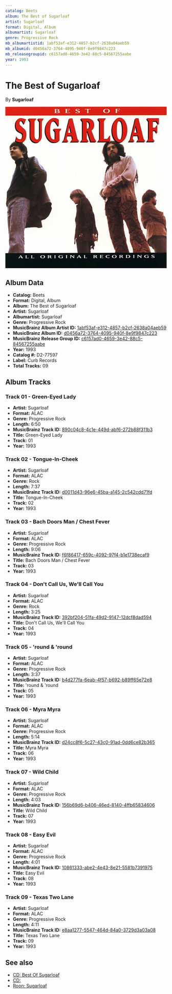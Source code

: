 ```yaml
---
catalog: Beets
album: The Best of Sugarloaf
artist: Sugarloaf
format: Digital, Album
albumartist: Sugarloaf
genre: Progressive Rock
mb_albumartistid: 1abf53af-e312-4857-b2cf-2638a04aeb59
mb_albumid: d0456a72-3764-4095-940f-8e9f9847c223
mb_releasegroupid: c6157ad0-4659-3e42-88c5-84567255aabe
year: 1993
---
```


# The Best of Sugarloaf

By **Sugarloaf**

![](../../assets/beetscovers/Sugarloaf-The_Best_of_Sugarloaf.jpg)

## Album Data

- **Catalog:** Beets
- **Format:** Digital, Album
- **Album:** The Best of Sugarloaf
- **Artist:** Sugarloaf
- **Albumartist:** Sugarloaf
- **Genre:** Progressive Rock
- **MusicBrainz Album Artist ID:** [1abf53af-e312-4857-b2cf-2638a04aeb59](https://musicbrainz.org/artist/1abf53af-e312-4857-b2cf-2638a04aeb59)
- **MusicBrainz Album ID:** [d0456a72-3764-4095-940f-8e9f9847c223](https://musicbrainz.org/release/d0456a72-3764-4095-940f-8e9f9847c223)
- **MusicBrainz Release Group ID:** [c6157ad0-4659-3e42-88c5-84567255aabe](https://musicbrainz.org/release-group/c6157ad0-4659-3e42-88c5-84567255aabe)
- **Year:** 1993
- **Catalog #:** D2-77597
- **Label:** Curb Records
- **Total Tracks:** 09

## Album Tracks

### Track 01 - Green-Eyed Lady

- **Artist:** Sugarloaf
- **Format:** ALAC
- **Genre:** Progressive Rock
- **Length:** 6:50
- **MusicBrainz Track ID:** [890c04c8-4c1e-449d-abf6-272b88f311b3](https://musicbrainz.org/recording/890c04c8-4c1e-449d-abf6-272b88f311b3)
- **Title:** Green-Eyed Lady
- **Track:** 01
- **Year:** 1993

### Track 02 - Tongue-In-Cheek

- **Artist:** Sugarloaf
- **Format:** ALAC
- **Genre:** Rock
- **Length:** 7:37
- **MusicBrainz Track ID:** [d0011d43-96e6-45ba-a145-2c542cdd71fd](https://musicbrainz.org/recording/d0011d43-96e6-45ba-a145-2c542cdd71fd)
- **Title:** Tongue-In-Cheek
- **Track:** 02
- **Year:** 1993

### Track 03 - Bach Doors Man / Chest Fever

- **Artist:** Sugarloaf
- **Format:** ALAC
- **Genre:** Progressive Rock
- **Length:** 9:06
- **MusicBrainz Track ID:** [f6f86417-659c-4092-97f4-b1e1738ecaf9](https://musicbrainz.org/recording/f6f86417-659c-4092-97f4-b1e1738ecaf9)
- **Title:** Bach Doors Man / Chest Fever
- **Track:** 03
- **Year:** 1993

### Track 04 - Don't Call Us, We'll Call You

- **Artist:** Sugarloaf
- **Format:** ALAC
- **Genre:** Rock
- **Length:** 3:25
- **MusicBrainz Track ID:** [392bf204-51fa-49d2-9147-12dcf8dad594](https://musicbrainz.org/recording/392bf204-51fa-49d2-9147-12dcf8dad594)
- **Title:** Don't Call Us, We'll Call You
- **Track:** 04
- **Year:** 1993

### Track 05 - 'round & 'round

- **Artist:** Sugarloaf
- **Format:** ALAC
- **Genre:** Progressive Rock
- **Length:** 3:37
- **MusicBrainz Track ID:** [b4d277fa-6eab-4f57-b692-b89ff65e72e8](https://musicbrainz.org/recording/b4d277fa-6eab-4f57-b692-b89ff65e72e8)
- **Title:** 'round & 'round
- **Track:** 05
- **Year:** 1993

### Track 06 - Myra Myra

- **Artist:** Sugarloaf
- **Format:** ALAC
- **Genre:** Progressive Rock
- **Length:** 5:14
- **MusicBrainz Track ID:** [d24cc8f6-5c27-43c0-91ad-0dd6ce82b365](https://musicbrainz.org/recording/d24cc8f6-5c27-43c0-91ad-0dd6ce82b365)
- **Title:** Myra Myra
- **Track:** 06
- **Year:** 1993

### Track 07 - Wild Child

- **Artist:** Sugarloaf
- **Format:** ALAC
- **Genre:** Progressive Rock
- **Length:** 4:03
- **MusicBrainz Track ID:** [156b69d6-b406-46ed-8140-4ffb65834606](https://musicbrainz.org/recording/156b69d6-b406-46ed-8140-4ffb65834606)
- **Title:** Wild Child
- **Track:** 07
- **Year:** 1993

### Track 08 - Easy Evil

- **Artist:** Sugarloaf
- **Format:** ALAC
- **Genre:** Progressive Rock
- **Length:** 4:01
- **MusicBrainz Track ID:** [10861333-abe2-4e43-8e21-5581b7391975](https://musicbrainz.org/recording/10861333-abe2-4e43-8e21-5581b7391975)
- **Title:** Easy Evil
- **Track:** 08
- **Year:** 1993

### Track 09 - Texas Two Lane

- **Artist:** Sugarloaf
- **Format:** ALAC
- **Genre:** Progressive Rock
- **Length:** 4:11
- **MusicBrainz Track ID:** [e8aa1277-5547-464d-84a0-3729d3a03a08](https://musicbrainz.org/recording/e8aa1277-5547-464d-84a0-3729d3a03a08)
- **Title:** Texas Two Lane
- **Track:** 09
- **Year:** 1993


## See also

- [CD: Best Of Sugarloaf](../../CD/Sugarloaf/Best_Of_Sugarloaf.md)
- [CD: ](../../CD/Sugarloaf/Sugarloaf.md)
- [Roon: Sugarloaf](../../Roon/Sugarloaf/Sugarloaf.md)
